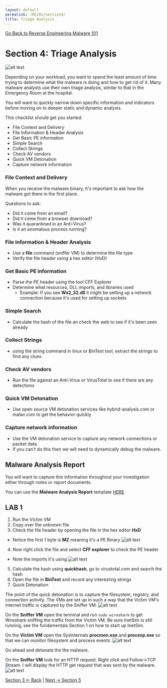 ```yaml
---
layout: default
permalink: /RE101/section4/
title: Triage Analysis
---
```

[Go Back to Reverse Engineering Malware 101](https://securedorg.github.io/RE101/)

# Section 4: Triage Analysis #

![alt text](https://securedorg.github.io/images/timetriage.gif "hourglass")

Depending on your workload, you want to spend the least amount of time trying to determine what the malware is doing and how to get rid of it. Many malware analysts use their own triage analysis, similar to that in the Emergency Room at the hospital.

You will want to quickly narrow down specific information and indicators before moving on to deeper static and dynamic analysis.

This checklist should get you started:

- File Context and Delivery
- File Information & Header Analysis
- Get Basic PE information
- Simple Search
- Collect Strings
- Check AV vendors
- Quick VM Detonation
- Capture network information

### File Context and Delivery

When you receive the malware binary, it's important to ask how the malware got there in the first place.

Questions to ask:
* Did it come from an email?
* Did it come from a browser download?
* Was it quarantined in an Anti-Virus?
* Is it an anomalous process running?

### File Information & Header Analysis

* Use a **file** command (sniffer VM) to determine the file type
* Verify the file header using a hex editor (HxD)

### Get Basic PE information

* Parse the PE header using the tool CFF Explorer
* Determine what resources, DLL imports, and libraries used
  * Example: If you see **Ws2_32.dll** it might be setting up a network connection because it's used for setting up sockets

### Simple Search

* Calculate the hash of the file an check the web to see if it's been seen already

### Collect Strings

* using the string command in linux or BinText tool, extract the strings to find any clues

### Check AV vendors

* Run the file against an Anti-Virus or VirusTotal to see if there are any detections

### Quick VM Detonation

* Use open source VM detonation services like hybrid-analysis.com or malwr.com to get the behavior quickly

### Capture network information

* Use the VM detonation service to capture any network connections or packet data.
* If you can't do this then we will need to dynamically debug the malware.

## Malware Analysis Report

You will want to capture this information throughout your investigation either through notes or report documents.

You can use the **Malware Analysis Report** template [HERE](https://securedorg.github.io/ReportForm.html)


## LAB 1

1. Run the Victim VM
2. Copy over the unknown file
3. Check the file header by opening the file in the hex editor **HxD**
* Notice the first 1 byte is **MZ** meaning it's a PE Binary
![alt text](https://securedorg.github.io/images/triage1.png "MZ Header")
4. Now right click the file and select **CFF explorer** to check the PE header
* Note the imports it's using
![alt text](https://securedorg.github.io/images/triage3.png "Imports")
5. Calculate the hash using **quickhash**, go to virustotal.com and search the hash
6. Open the file in **BinText** and record any interesting strings
7. Quick Detonation

The point of the quick detonation is to capture the filesystem, registry, and connection activity. The VMs are set up in such a way that the Victim VM's internet traffic is captured by the Sniffer VM.
![alt text](https://securedorg.github.io/images/triageVMs.gif "Victim and Sniffer")

On the **Sniffer VM** open the terminal and run `sudo wireshark` to get Wireshark sniffing the traffic from the Victim VM. Be sure InetSim is still running, see the fundamentals Section 1 on how to start up InetSim.

On the **Victim VM** open the SysInternals **procmon.exe** and **procexp.exe** so that we can monitor filesystem and process events.
![alt text](https://securedorg.github.io/images/triageVMs2.gif "Victim and Sniffer")

Go ahead and detonate the the malware.

On the **Sniffer VM** look for an HTTP request. Right click and Follow->TCP Stream. I will display the HTTP get request that was sent by the malware.
![alt text](https://securedorg.github.io/images/triageVMs3.gif "Victim and Sniffer")

[Section 3 <- Back](https://securedorg.github.io/RE101/section3) | [Next -> Section 5](https://securedorg.github.io/RE101/section5)
